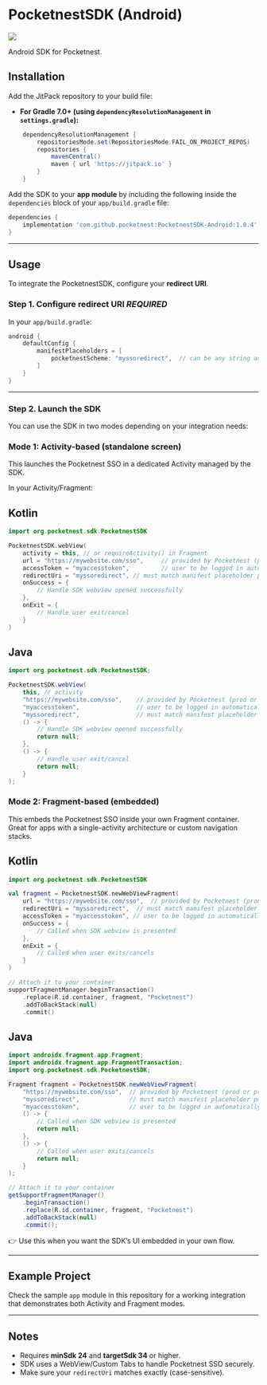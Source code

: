 # PocketnestSDK (Android)


[![](https://jitpack.io/v/pocketnest/PocketnestSDK-Android.svg)](https://jitpack.io/#pocketnest/PocketnestSDK-Android)

Android SDK for Pocketnest.

## Installation

Add the JitPack repository to your build file:

- **For Gradle 7.0+ (using `dependencyResolutionManagement` in `settings.gradle`):**

```groovy
	dependencyResolutionManagement {
		repositoriesMode.set(RepositoriesMode.FAIL_ON_PROJECT_REPOS)
		repositories {
			mavenCentral()
			maven { url 'https://jitpack.io' }
		}
	}
``` 


Add the SDK to your **app module** by including the following inside the `dependencies` block of your `app/build.gradle` file:


```groovy
dependencies {
    implementation 'com.github.pocketnest:PocketnestSDK-Android:1.0.4'
}
```

---

## Usage

To integrate the PocketnestSDK, configure your **redirect URI**.

### Step 1. Configure redirect URI *REQUIRED*


In your `app/build.gradle`:

```groovy
android {
    defaultConfig {
        manifestPlaceholders = [
            pocketnestScheme: "myssoredirect",  // can be any string and it is required
        ]
    }
}
```

---

### Step 2. Launch the SDK

You can use the SDK in two modes depending on your integration needs:

### Mode 1: Activity-based (standalone screen)

This launches the Pocketnest SSO in a dedicated Activity managed by the SDK.

In your Activity/Fragment:

## Kotlin
```kotlin
import org.pocketnest.sdk.PocketnestSDK

PocketnestSDK.webView(
    activity = this, // or requireActivity() in Fragment
    url = "https://mywebsite.com/sso",     // provided by Pocketnest (prod or preprod)
    accessToken = "myaccesstoken",         // user to be logged in automatically (session)
    redirectUri = "myssoredirect", // must match manifest placeholder pocketnestScheme from step 1
    onSuccess = {
        // Handle SDK webview opened successfully
    },
    onExit = {
        // Handle user exit/cancel
    }
)
```

## Java
```java
import org.pocketnest.sdk.PocketnestSDK;

PocketnestSDK.webView(
    this, // activity
    "https://mywebsite.com/sso",    // provided by Pocketnest (prod or preprod)
    "myaccesstoken",                // user to be logged in automatically (session)
    "myssoredirect",                // must match manifest placeholder pocketnestScheme from step 1
    () -> {
        // Handle SDK webview opened successfully
        return null;
    },
    () -> {
        // Handle user exit/cancel
        return null;
    }
);
```

### Mode 2: Fragment-based (embedded)

This embeds the Pocketnest SSO inside your own Fragment container.
Great for apps with a single-activity architecture or custom navigation stacks.

## Kotlin
```kotlin
import org.pocketnest.sdk.PocketnestSDK

val fragment = PocketnestSDK.newWebViewFragment(
    url = "https://mywebsite.com/sso",  // provided by Pocketnest (prod or preprod)
    redirectUri = "myssoredirect",  // must match manifest placeholder pocketnestScheme from step 1
    accessToken = "myaccesstoken", // user to be logged in automatically (session)
    onSuccess = { 
        // Called when SDK webview is presented
    },
    onExit = {
        // Called when user exits/cancels
    }
)

// Attach it to your container
supportFragmentManager.beginTransaction()
    .replace(R.id.container, fragment, "Pocketnest")
    .addToBackStack(null)
    .commit()
```

## Java
```java
import androidx.fragment.app.Fragment;
import androidx.fragment.app.FragmentTransaction;
import org.pocketnest.sdk.PocketnestSDK;

Fragment fragment = PocketnestSDK.newWebViewFragment(
    "https://mywebsite.com/sso",  // provided by Pocketnest (prod or preprod)
    "myssoredirect",              // must match manifest placeholder pocketnestScheme from step 1
    "myaccesstoken",              // user to be logged in automatically (session)
    () -> {
        // Called when SDK webview is presented
        return null;
    },
    () -> {
        // Called when user exits/cancels
        return null;
    }
);

// Attach it to your container
getSupportFragmentManager()
    .beginTransaction()
    .replace(R.id.container, fragment, "Pocketnest")
    .addToBackStack(null)
    .commit();
```

👉 Use this when you want the SDK’s UI embedded in your own flow.

---

## Example Project

Check the sample `app` module in this repository for a working integration that demonstrates both Activity and Fragment modes.

---

## Notes

- Requires **minSdk 24** and **targetSdk 34** or higher.  
- SDK uses a WebView/Custom Tabs to handle Pocketnest SSO securely.  
- Make sure your `redirectUri` matches exactly (case-sensitive).
